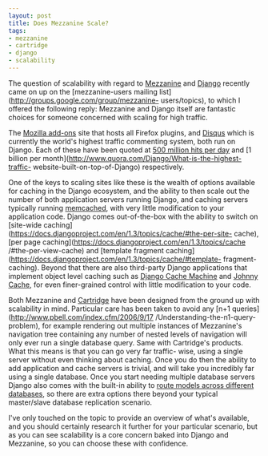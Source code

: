 ```yaml
---
layout: post
title: Does Mezzanine Scale?
tags:
- mezzanine
- cartridge
- django
- scalability
---
```

The question of scalability with regard to
[Mezzanine](http://mezzanine.jupo.org/) and
[Django](https://www.djangoproject.com/) recently came on up on the
[mezzanine-users mailing list](http://groups.google.com/group/mezzanine-
users/topics), to which I offered the following reply: Mezzanine and Django itself are fantastic choices for someone concerned with
scaling for high traffic.

The [Mozilla add-ons](https://addons.mozilla.org) site that hosts all Firefox
plugins, and [Disqus](http://disqus.com/) which is currently the world's
highest traffic commenting system, both run on Django. Each of these have been
quoted at [500 million hits per day](http://www.djangocon.eu/talks/18/) and [1
billion per month](http://www.quora.com/Django/What-is-the-highest-traffic-
website-built-on-top-of-Django) respectively.

One of the keys to scaling sites like these is the wealth of options available
for caching in the Django ecosystem, and the ability to then scale out the
number of both application servers running Django, and caching servers
typically running [memcached](http://memcached.org/), with very little
modification to your application code. Django comes out-of-the-box with the
ability to switch on [site-wide
caching](https://docs.djangoproject.com/en/1.3/topics/cache/#the-per-site-
cache), [per page caching](https://docs.djangoproject.com/en/1.3/topics/cache
/#the-per-view-cache) and [template fragment
caching](https://docs.djangoproject.com/en/1.3/topics/cache/#template-
fragment-caching). Beyond that there are also third-party Django applications
that implement object level caching such as [Django Cache
Machine](http://jbalogh.me/projects/cache-machine/) and [Johnny
Cache](http://packages.python.org/johnny-cache/), for even finer-grained
control with little modification to your code.

Both Mezzanine and [Cartridge](http://cartridge.jupo.org/) have been designed
from the ground up with scalability in mind. Particular care has been taken to
avoid any [n+1 queries](http://www.pbell.com/index.cfm/2006/9/17
/Understanding-the-n1-query-problem), for example rendering out multiple
instances of Mezzanine's navigation tree containing any number of nested
levels of navigation will only ever run a single database query. Same with
Cartridge's products. What this means is that you can go very far traffic-
wise, using a single server without even thinking about caching. Once you do
then the ability to add application and cache servers is trivial, and will
take you incredibly far using a single database. Once you start needing
multiple database servers Django also comes with the built-in ability to
[route models across different
databases](https://docs.djangoproject.com/en/1.3/topics/db/multi-db/), so
there are extra options there beyond your typical master/slave database
replication scenario.

I've only touched on the topic to provide an overview of what's available, and
you should certainly research it further for your particular scenario, but as
you can see scalability is a core concern baked into Django and Mezzanine, so
you can choose these with confidence.
